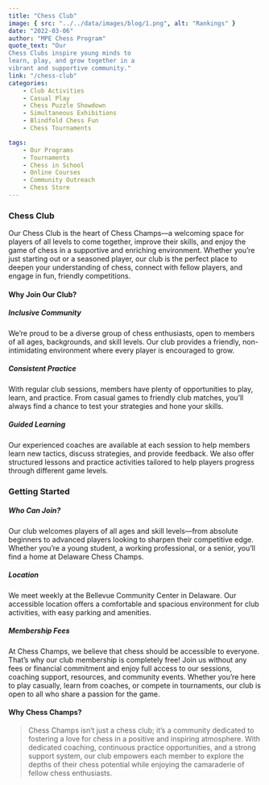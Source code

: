```yaml
---
title: "Chess Club"
image: { src: "../../data/images/blog/1.png", alt: "Rankings" }
date: "2022-03-06"
author: "MPE Chess Program"
quote_text: "Our
Chess Clubs inspire young minds to
learn, play, and grow together in a
vibrant and supportive community."
link: "/chess-club" 
categories:
    - Club Activities
    - Casual Play
    - Chess Puzzle Showdown
    - Simultaneous Exhibitions
    - Blindfold Chess Fun
    - Chess Tournaments

tags:
    - Our Programs
    - Tournaments
    - Chess in School
    - Online Courses
    - Community Outreach
    - Chess Store
---
```


### Chess Club

Our Chess Club is the heart of Chess Champs—a welcoming space for players of all levels to come together, improve their skills, and enjoy the game of chess in a supportive and enriching environment. Whether you’re just starting out or a seasoned player, our club is the perfect place to deepen your understanding of chess, connect with fellow players, and engage in fun, friendly competitions.

#### Why Join Our Club?

##### Inclusive Community
We’re proud to be a diverse group of chess enthusiasts, open to members of all ages, backgrounds, and skill levels. Our club provides a friendly, non-intimidating environment where every player is encouraged to grow.

##### Consistent Practice
With regular club sessions, members have plenty of opportunities to play, learn, and practice. From casual games to friendly club matches, you’ll always find a chance to test your strategies and hone your skills.

##### Guided Learning
Our experienced coaches are available at each session to help members learn new tactics, discuss strategies, and provide feedback. We also offer structured lessons and practice activities tailored to help players progress through different game levels.

### Getting Started

##### Who Can Join?
Our club welcomes players of all ages and skill levels—from absolute beginners to advanced players looking to sharpen their competitive edge. Whether you’re a young student, a working professional, or a senior, you’ll find a home at Delaware Chess Champs.

##### Location
We meet weekly at the Bellevue Community Center in Delaware. Our accessible location offers a comfortable and spacious environment for club activities, with easy parking and amenities.

##### Membership Fees
At Chess Champs, we believe that chess should be accessible to everyone. That’s why our club membership is completely free! Join us without any fees or financial commitment and enjoy full access to our sessions, coaching support, resources, and community events. Whether you’re here to play casually, learn from coaches, or compete in tournaments, our club is open to all who share a passion for the game.


#### Why Chess Champs?


> Chess Champs isn’t just a chess club; it’s a community dedicated to fostering a love for chess in a positive and inspiring atmosphere. With dedicated coaching, continuous practice opportunities, and a strong support system, our club empowers each member to explore the depths of their chess potential while enjoying the camaraderie of fellow chess enthusiasts.


